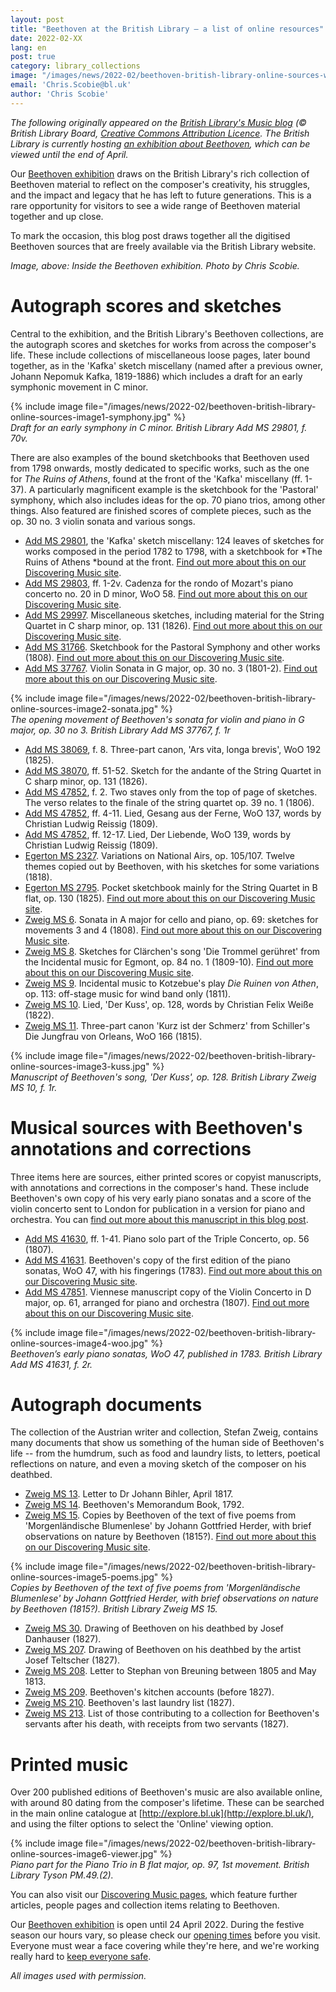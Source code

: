 ```yaml
---
layout: post
title: "Beethoven at the British Library – a list of online resources"
date: 2022-02-XX
lang: en
post: true
category: library_collections
image: "/images/news/2022-02/beethoven-british-library-online-sources-website.jpg"
email: 'Chris.Scobie@bl.uk'
author: 'Chris Scobie'
---
```


_The following originally appeared on the [British Library's Music blog](https://blogs.bl.uk/music/2021/12/beethoven-at-the-british-library-a-list-of-online-resources.html) (© British Library Board, [Creative Commons Attribution Licence](https://blogs.bl.uk/music/about-this-blog.html). The British Library is currently hosting [an exhibition about Beethoven](https://www.bl.uk/events/beethoven?_ga=2.42944877.938033194.1644224074-310397521.1598974978), which can be viewed until the end of April._

Our [Beethoven exhibition](https://www.bl.uk/events/beethoven) draws on the British Library's rich collection of Beethoven material to reflect on the composer's creativity, his struggles, and the impact and legacy that he has left to future generations. This is a rare opportunity for visitors to see a wide range of Beethoven material together and up close.

To mark the occasion, this blog post draws together all the digitised Beethoven sources that are freely available via the British Library website.

_Image, above: Inside the Beethoven exhibition. Photo by Chris Scobie._

# Autograph scores and sketches

Central to the exhibition, and the British Library's Beethoven collections, are the autograph scores and sketches for works from across the composer's life. These include collections of miscellaneous loose pages, later bound together, as in the 'Kafka' sketch miscellany (named after a previous owner, Johann Nepomuk Kafka, 1819-1886) which includes a draft for an early symphonic movement in C minor.

{% include image file="/images/news/2022-02/beethoven-british-library-online-sources-image1-symphony.jpg" %}  
_Draft for an early symphony in C minor. British Library Add MS 29801, f. 70v._

There are also examples of the bound sketchbooks that Beethoven used from 1798 onwards, mostly dedicated to specific works, such as the one for *The Ruins of Athens*, found at the front of the 'Kafka' miscellany (ff. 1-37). A particularly magnificent example is the sketchbook for the 'Pastoral' symphony, which also includes ideas for the op. 70 piano trios, among other things. Also featured are finished scores of complete pieces, such as the op. 30 no. 3 violin sonata and various songs.

-   [Add MS 29801](https://www.bl.uk/manuscripts/Viewer.aspx?ref=add_ms_29801_fs001r), the 'Kafka' sketch miscellany: 124 leaves of sketches for works composed in the period 1782 to 1798, with a sketchbook for *The Ruins of Athens *bound at the front. [Find out more about this on our Discovering Music site](https://www.bl.uk/collection-items/beethoven-kafka-sketchbook).
-   [Add MS 29803](https://www.bl.uk/manuscripts/Viewer.aspx?ref=add_ms_29803_f001r), ff. 1-2v. Cadenza for the rondo of Mozart's piano concerto no. 20 in D minor, WoO 58. [Find out more about this on our Discovering Music site](https://www.bl.uk/collection-items/beethoven-cadenza).
-   [Add MS 29997](https://www.bl.uk/manuscripts/Viewer.aspx?ref=add_ms_29997_fs001r). Miscellaneous sketches, including material for the String Quartet in C sharp minor, op. 131 (1826). [Find out more about this on our Discovering Music site](https://www.bl.uk/collection-items/beethoven-miscellaneous-sketches-add-ms-29997).  
-   [Add MS 31766](https://www.bl.uk/manuscripts/Viewer.aspx?ref=add_ms_31766_f001r). Sketchbook for the Pastoral Symphony and other works (1808). [Find out more about this on our Discovering Music site](https://www.bl.uk/collection-items/beethoven-pastoral-symphony).
-   [Add MS 37767](https://www.bl.uk/manuscripts/Viewer.aspx?ref=add_ms_37767_f001r). Violin Sonata in G major, op. 30 no. 3 (1801-2). [Find out more about this on our Discovering Music site](https://www.bl.uk/collection-items/beethoven-violin-sonata-op30-no3).

{% include image file="/images/news/2022-02/beethoven-british-library-online-sources-image2-sonata.jpg" %}  
_The opening movement of Beethoven's sonata for violin and piano in G major, op. 30 no 3. British Library Add MS 37767, f. 1r_

-   [Add MS 38069](https://www.bl.uk/manuscripts/Viewer.aspx?ref=add_ms_38069_f008r), f. 8. Three-part canon, 'Ars vita, longa brevis', WoO 192 (1825).
-   [Add MS 38070](https://www.bl.uk/manuscripts/Viewer.aspx?ref=add_ms_38070_f051r), ff. 51-52. Sketch for the andante of the String Quartet in C sharp minor, op. 131 (1826).
-   [Add MS 47852](https://www.bl.uk/manuscripts/Viewer.aspx?ref=add_ms_47852_f002r), f. 2. Two staves only from the top of page of sketches. The verso relates to the finale of the string quartet op. 39 no. 1 (1806).
-   [Add MS 47852](https://www.bl.uk/manuscripts/Viewer.aspx?ref=add_ms_47852_f004r), ff. 4-11. Lied, Gesang aus der Ferne, WoO 137, words by Christian Ludwig Reissig (1809).
-   [Add MS 47852](https://www.bl.uk/manuscripts/Viewer.aspx?ref=add_ms_47852_f012r), ff. 12-17. Lied, Der Liebende, WoO 139, words by Christian Ludwig Reissig (1809).
-   [Egerton MS 2327](https://www.bl.uk/manuscripts/Viewer.aspx?ref=egerton_ms_2327_f002r). Variations on National Airs, op. 105/107. Twelve themes copied out by Beethoven, with his sketches for some variations (1818).
-   [Egerton MS 2795](https://www.bl.uk/manuscripts/Viewer.aspx?ref=egerton_ms_2795_f001r). Pocket sketchbook mainly for the String Quartet in B flat, op. 130 (1825). [Find out more about this on our Discovering Music site](https://www.bl.uk/collection-items/beethoven-egerton-sketchbook).
-   [Zweig MS 6](https://www.bl.uk/manuscripts/Viewer.aspx?ref=zweig_ms_6_f001r). Sonata in A major for cello and piano, op. 69: sketches for movements 3 and 4 (1808). [Find out more about this on our Discovering Music site](https://www.bl.uk/collection-items/beethoven-op69-cello-sonata).
-   [Zweig MS 8](https://www.bl.uk/manuscripts/Viewer.aspx?ref=zweig_ms_8_f001r). Sketches for Clärchen's song 'Die Trommel gerühret' from the Incidental music for Egmont, op. 84 no. 1 (1809-10). [Find out more about this on our Discovering Music site](https://www.bl.uk/collection-items/beethoven-egmont).
-   [Zweig MS 9](https://www.bl.uk/manuscripts/Viewer.aspx?ref=zweig_ms_9_f001r). Incidental music to Kotzebue's play *Die Ruinen von Athen*, op. 113: off-stage music for wind band only (1811).
-   [Zweig MS 10](https://www.bl.uk/manuscripts/Viewer.aspx?ref=zweig_ms_10_f001r). Lied, 'Der Kuss', op. 128, words by Christian Felix Weiße (1822).
-   [Zweig MS 11](https://www.bl.uk/manuscripts/Viewer.aspx?ref=zweig_ms_11_f001r). Three-part canon 'Kurz ist der Schmerz' from Schiller's Die Jungfrau von Orleans, WoO 166 (1815).

{% include image file="/images/news/2022-02/beethoven-british-library-online-sources-image3-kuss.jpg" %}  
_Manuscript of Beethoven's song, 'Der Kuss', op. 128. British Library Zweig MS 10, f. 1r._

# Musical sources with Beethoven's annotations and corrections

Three items here are sources, either printed scores or copyist manuscripts, with annotations and corrections in the composer's hand. These include Beethoven's own copy of his very early piano sonatas and a score of the violin concerto sent to London for publication in a version for piano and orchestra. You can [find out more about this manuscript in this blog post](https://blogs.bl.uk/music/2018/03/a-few-steps-and-mis-steps-in-the-early-years-of-beethovens-violin-concerto-beethovens-violin-concerto-in-d-op-61.html).

-   [Add MS 41630](https://www.bl.uk/manuscripts/Viewer.aspx?ref=add_ms_41630_f001r), ff. 1-41. Piano solo part of the Triple Concerto, op. 56 (1807).
-   [Add MS 41631](https://www.bl.uk/manuscripts/Viewer.aspx?ref=add_ms_41631_f001r). Beethoven's copy of the first edition of the piano sonatas, WoO 47, with his fingerings (1783). [Find out more about this on our Discovering Music site](https://www.bl.uk/collection-items/beethoven-early-piano-sonatas-woo-47).
-   [Add MS 47851](https://www.bl.uk/manuscripts/Viewer.aspx?ref=add_ms_47851_f001r). Viennese manuscript copy of the Violin Concerto in D major, op. 61, arranged for piano and orchestra (1807). [Find out more about this on our Discovering Music site](https://www.bl.uk/collection-items/beethoven-violin-concerto).

{% include image file="/images/news/2022-02/beethoven-british-library-online-sources-image4-woo.jpg" %}  
_Beethoven’s early piano sonatas, WoO 47, published in 1783. British Library Add MS 41631, f. 2r._  

# Autograph documents

The collection of the Austrian writer and collection, Stefan Zweig, contains many documents that show us something of the human side of Beethoven's life -- from the humdrum, such as food and laundry lists, to letters, poetical reflections on nature, and even a moving sketch of the composer on his deathbed.

-   [Zweig MS 13](https://www.bl.uk/manuscripts/Viewer.aspx?ref=zweig_ms_13_f001r). Letter to Dr Johann Bihler, April 1817.
-   [Zweig MS 14](https://www.bl.uk/manuscripts/Viewer.aspx?ref=zweig_ms_14_f001r). Beethoven's Memorandum Book, 1792.
-   [Zweig MS 15](https://www.bl.uk/manuscripts/Viewer.aspx?ref=zweig_ms_15_f001r). Copies by Beethoven of the text of five poems from 'Morgenländische Blumenlese' by Johann Gottfried Herder, with brief observations on nature by Beethoven (1815?). [Find out more about this on our Discovering Music site](https://www.bl.uk/collection-items/beethoven-notes-on-nature).

{% include image file="/images/news/2022-02/beethoven-british-library-online-sources-image5-poems.jpg" %}  
_Copies by Beethoven of the text of five poems from 'Morgenländische Blumenlese' by Johann Gottfried Herder, with brief observations on nature by Beethoven (1815?). British Library Zweig MS 15._

-   [Zweig MS 30](https://www.bl.uk/manuscripts/Viewer.aspx?ref=zweig_ms_30_f001r). Drawing of Beethoven on his deathbed by Josef Danhauser (1827).
-   [Zweig MS 207](https://www.bl.uk/manuscripts/Viewer.aspx?ref=zweig_ms_207_fs001r%5d,). Drawing of Beethoven on his deathbed by the artist Josef Teltscher (1827).
-   [Zweig MS 208](https://www.bl.uk/manuscripts/Viewer.aspx?ref=zweig_ms_208_f001r). Letter to Stephan von Breuning between 1805 and May 1813.
-   [Zweig MS 209](https://www.bl.uk/manuscripts/Viewer.aspx?ref=zweig_ms_209_f001r). Beethoven's kitchen accounts (before 1827).
-   [Zweig MS 210](https://www.bl.uk/manuscripts/Viewer.aspx?ref=zweig_ms_210_f001r). Beethoven's last laundry list (1827).
-   [Zweig MS 213](https://www.bl.uk/manuscripts/Viewer.aspx?ref=zweig_ms_213_f001r). List of those contributing to a collection for Beethoven's servants after his death, with receipts from two servants (1827).

# Printed music

Over 200 published editions of Beethoven's music are also available online, with around 80 dating from the composer's lifetime. These can be searched in the main online catalogue at [http://explore.bl.uk](http://explore.bl.uk/), and using the filter options to select the 'Online' viewing option.

{% include image file="/images/news/2022-02/beethoven-british-library-online-sources-image6-viewer.jpg" %}   
_Piano part for the Piano Trio in B flat major, op. 97, 1st movement. British Library Tyson PM.49.(2)._

You can also visit our [Discovering Music pages](https://www.bl.uk/19th-century-music), which feature further articles, people pages and collection items relating to Beethoven.

Our [Beethoven exhibition](https://www.bl.uk/events/beethoven) is open until 24 April 2022. During the festive season our hours vary, so please check our [opening times](https://www.bl.uk/visit/opening-hours) before you visit. Everyone must wear a face covering while they're here, and we're working really hard to [keep everyone safe](https://www.bl.uk/visit/keeping-everyone-safe).

_All images used with permission._
